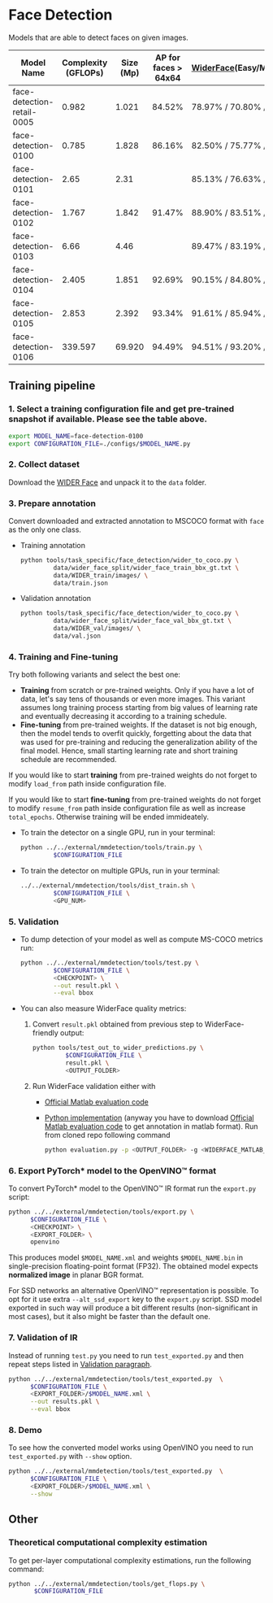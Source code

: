 # Face Detection

Models that are able to detect faces on given images.

| Model Name                  | Complexity (GFLOPs) | Size (Mp) | AP for faces > 64x64 | [WiderFace](http://shuoyang1213.me/WIDERFACE/WiderFace_Results.html)(Easy/Medium/Hard)  | Links                                                                                                                                    | GPU_NUM |
| --------------------------- | ------------------- | --------- | -------------------- |---------------------------- | ---------------------------------------------------------------------------------------------------------------------------------------------------------------------------------------------------- | ------- |
| face-detection-retail-0005  | 0.982               | 1.021     | 84.52%               | 78.97% / 70.80% / 37.32%    | [snapshot](https://download.01.org/opencv/openvino_training_extensions/models/object_detection/wider_face_tiny_ssd_075x_epoch_70.pth), [configuration file](./configs/face-detection-retail-0005.py) | 2       |
| face-detection-0100         | 0.785               | 1.828     | 86.16%               | 82.50% / 75.77% / 40.83%    | [snapshot](https://download.01.org/opencv/openvino_training_extensions/models/object_detection/face-detection-0100.pth), [configuration file](./configs/face-detection-0100.py)                      | 2       |
| face-detection-0101         | 2.65                | 2.31      |                      | 85.13% / 76.63% / 42.87%    | [snapshot](./latest_trained/face-detection-0101.pth)                                                                   , [configuration_file](./configs/face-detection-0101.py)                      | 4       |
| face-detection-0102         | 1.767               | 1.842     | 91.47%               | 88.90% / 83.51% / 49.58%    | [snapshot](https://download.01.org/opencv/openvino_training_extensions/models/object_detection/face-detection-0102.pth), [configuration file](./configs/face-detection-0102.py)                      | 2       |
| face-detection-0103         | 6.66                | 4.46      |                      | 89.47% / 83.19% / 50.38%    | [snapshot](./latest_trained/face-detection-0103.pth)                                                                   , [configuration_file](./configs/face-detection-0103.py)                      | 4       |
| face-detection-0104         | 2.405               | 1.851     | 92.69%               | 90.15% / 84.80% / 51.61%    | [snapshot](https://download.01.org/opencv/openvino_training_extensions/models/object_detection/face-detection-0104.pth), [configuration file](./configs/face-detection-0104.py)                      | 4       |
| face-detection-0105         | 2.853               | 2.392     | 93.34%               | 91.61% / 85.94% / 52.93%    | [snapshot](https://download.01.org/opencv/openvino_training_extensions/models/object_detection/face-detection-0105.pth), [configuration file](./configs/face-detection-0105.py)                      | 4       |
| face-detection-0106         | 339.597             | 69.920    | 94.49%               | 94.51% / 93.20% / 83.09%    | [snapshot](https://download.01.org/opencv/openvino_training_extensions/models/object_detection/face-detection-0106.pth), [configuration file](./configs/face-detection-0106.py)                      | 8       |

## Training pipeline

### 1. Select a training configuration file and get pre-trained snapshot if available. Please see the table above.

```bash
export MODEL_NAME=face-detection-0100
export CONFIGURATION_FILE=./configs/$MODEL_NAME.py
```

### 2. Collect dataset

Download the [WIDER Face](http://shuoyang1213.me/WIDERFACE/) and unpack it to the `data` folder.

### 3. Prepare annotation

Convert downloaded and extracted annotation to MSCOCO format with `face` as the only one class.

* Training annotation

   ```bash
   python tools/task_specific/face_detection/wider_to_coco.py \
            data/wider_face_split/wider_face_train_bbx_gt.txt \
            data/WIDER_train/images/ \
            data/train.json
   ```

* Validation annotation

   ```bash
   python tools/task_specific/face_detection/wider_to_coco.py \
            data/wider_face_split/wider_face_val_bbx_gt.txt \
            data/WIDER_val/images/ \
            data/val.json
   ```

### 4. Training and Fine-tuning

Try both following variants and select the best one:

   * **Training** from scratch or pre-trained weights. Only if you have a lot of data, let's say tens of thousands or even more images. This variant assumes long training process starting from big values of learning rate and eventually decreasing it according to a training schedule.
   * **Fine-tuning** from pre-trained weights. If the dataset is not big enough, then the model tends to overfit quickly, forgetting about the data that was used for pre-training and reducing the generalization ability of the final model. Hence, small starting learning rate and short training schedule are recommended.

If you would like to start **training** from pre-trained weights do not forget to modify `load_from` path inside configuration file.

If you would like to start **fine-tuning** from pre-trained weights do not forget to modify `resume_from` path inside configuration file as well as increase `total_epochs`. Otherwise training will be ended immideately.

* To train the detector on a single GPU, run in your terminal:

   ```bash
   python ../../external/mmdetection/tools/train.py \
            $CONFIGURATION_FILE
   ```

* To train the detector on multiple GPUs, run in your terminal:

   ```bash
   ../../external/mmdetection/tools/dist_train.sh \
            $CONFIGURATION_FILE \
            <GPU_NUM>
   ```

### 5. Validation

* To dump detection of your model as well as compute MS-COCO metrics run:

   ```bash
   python ../../external/mmdetection/tools/test.py \
            $CONFIGURATION_FILE \
            <CHECKPOINT> \
            --out result.pkl \
            --eval bbox
   ```

* You can also measure WiderFace quality metrics:

  1. Convert `result.pkl` obtained from previous step to WiderFace-friendly output:

     ```bash
     python tools/test_out_to_wider_predictions.py \
              $CONFIGURATION_FILE \
              result.pkl \
              <OUTPUT_FOLDER>
     ```

  2. Run WiderFace validation either with

     * [Official Matlab evaluation code](http://shuoyang1213.me/WIDERFACE/support/eval_script/eval_tools.zip)
     * [Python implementation](https://github.com/wondervictor/WiderFace-Evaluation) (anyway you have to download [Official Matlab evaluation code](http://shuoyang1213.me/WIDERFACE/support/eval_script/eval_tools.zip) to get annotation in matlab format). Run from cloned repo following command

        ```bash
        python evaluation.py -p <OUTPUT_FOLDER> -g <WIDERFACE_MATLAB_ANNOTATION>
        ```

### 6. Export PyTorch\* model to the OpenVINO™ format

To convert PyTorch\* model to the OpenVINO™ IR format run the `export.py` script:

```bash
python ../../external/mmdetection/tools/export.py \
      $CONFIGURATION_FILE \
      <CHECKPOINT> \
      <EXPORT_FOLDER> \
      openvino
```

This produces model `$MODEL_NAME.xml` and weights `$MODEL_NAME.bin` in single-precision floating-point format
(FP32). The obtained model expects **normalized image** in planar BGR format.

For SSD networks an alternative OpenVINO™ representation is possible.
To opt for it use extra `--alt_ssd_export` key to the `export.py` script.
SSD model exported in such way will produce a bit different results (non-significant in most cases),
but it also might be faster than the default one.

### 7. Validation of IR

Instead of running `test.py` you need to run `test_exported.py` and then repeat steps listed in [Validation paragraph](#5-validation).

```bash
python ../../external/mmdetection/tools/test_exported.py  \
      $CONFIGURATION_FILE \
      <EXPORT_FOLDER>/$MODEL_NAME.xml \
      --out results.pkl \
      --eval bbox
```

### 8. Demo

To see how the converted model works using OpenVINO you need to run `test_exported.py` with `--show` option.

```bash
python ../../external/mmdetection/tools/test_exported.py  \
      $CONFIGURATION_FILE \
      <EXPORT_FOLDER>/$MODEL_NAME.xml \
      --show
```

## Other

### Theoretical computational complexity estimation

To get per-layer computational complexity estimations, run the following command:

```bash
python ../../external/mmdetection/tools/get_flops.py \
       $CONFIGURATION_FILE
```
